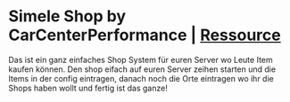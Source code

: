 # Simele Shop by CarCenterPerformance | [Ressource](https://github.com/CarCenterPerformance/Simple-Shop)

Das ist ein ganz einfaches Shop System für euren Server wo Leute Item kaufen können. 
Den shop eifach auf euren Server zeihen starten und die Items in der config eintragen, danach noch die Orte eintragen wo ihr die Shops haben wollt und fertig ist das ganze!
